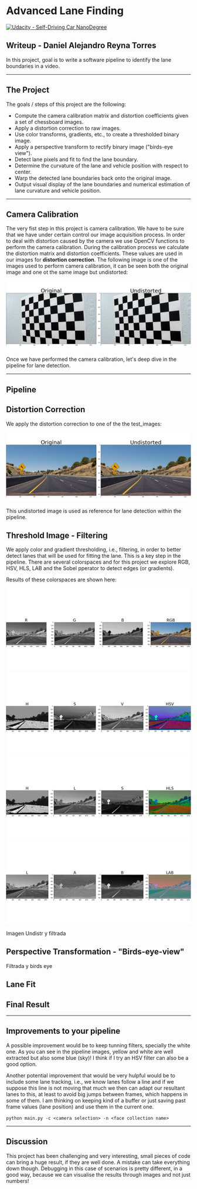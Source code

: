 # Advanced Lane Finding
[![Udacity - Self-Driving Car NanoDegree](https://s3.amazonaws.com/udacity-sdc/github/shield-carnd.svg)](http://www.udacity.com/drive)

## Writeup - Daniel Alejandro Reyna Torres

In this project, goal is to write a software pipeline to identify the lane boundaries in a video. 

---

## The Project

The goals / steps of this project are the following:

* Compute the camera calibration matrix and distortion coefficients given a set of chessboard images.
* Apply a distortion correction to raw images.
* Use color transforms, gradients, etc., to create a thresholded binary image.
* Apply a perspective transform to rectify binary image ("birds-eye view").
* Detect lane pixels and fit to find the lane boundary.
* Determine the curvature of the lane and vehicle position with respect to center.
* Warp the detected lane boundaries back onto the original image.
* Output visual display of the lane boundaries and numerical estimation of lane curvature and vehicle position.

---

## Camera Calibration

The very fist step in this project is camera calibration. We have to be sure that we have under certain control our image acquisition process. In order to deal with distortion caused by the camera we use OpenCV functions to perform the camera calibration. During the calibration process we calculate the distortion matrix and distortion coefficients. These values are used in our images for **distortion correction**. The following image is one of the images used to perform camera calibration, it can be seen both the original image and one ot the same image but undistorted:

![calibration]

Once we have performed the camera calibration, let's deep dive in the pipeline for lane detection.

---

## **Pipeline**

## Distortion Correction

We apply the distortion correction to one of the the test_images:

![undistorted]

This undistorted image is used as reference for lane detection within the pipeline.

## Threshold Image - Filtering

We apply color and gradient thresholding, i.e., filtering, in order to better detect lanes that will be used for fitting the lane. This is a key step in the pipeline. There are several colorspaces and for this project we explore RGB, HSV, HLS, LAB and the Sobel pperator to detect edges (or gradients).

Results of these colorspaces are shown here:

![rgb]
![hsv]
![hls]
![lab]

Imagen Undistr y filtrada
## Perspective Transformation - "Birds-eye-view"
Filtrada y birds eye 

## Lane Fit


## Final Result












---

## Improvements to your pipeline

A possible improvement would be to keep tunning filters, specially the white one. As you can see in the pipeline images, yellow and white are well extracted but also some blue (sky)! I think if I try an HSV filter can also be a good option.

Another potential improvement that would be very hulpful would be to include some lane tracking, i.e., we know lanes follow a line and if we suppose this line is not moving that much we then can adapt our resultant lanes to this, at least to avoid big jumps between frames, which happens in some of them. I am thinking on keeping kind of a buffer or just saving past frame values (lane position) and use them in the current one. 

```
python main.py -c <camera selection> -n <face collection name>
```
---

## Discussion

This project has been challenging and very interesting, small pieces of code can bring a huge result, if they are well done. A mistake can take everything down though. Debugging in this case of scenarios is pretty different, in a good way, because we can visualise the results through images and not just numbers!


[calibration]: output_images/Calibration.png 
[undistorted]: output_images/Real_Undistorted.png 
[rgb]: output_images/Thresh_RGB.png
[hsv]: output_images/Thresh_HSV.png
[hls]: output_images/Thresh_HLS.png
[lab]: output_images/Thresh_LAB.png